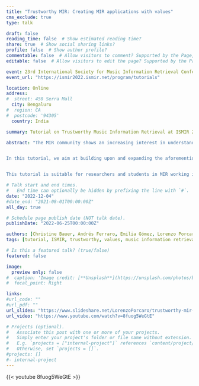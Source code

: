 ```yaml
---
title: "Trustworthy MIR: Creating MIR applications with values"
cms_exclude: true
type: talk

draft: false
reading_time: false  # Show estimated reading time?
share: true  # Show social sharing links?
profile: false  # Show author profile?
commentable: false  # Allow visitors to comment? Supported by the Page, Post, and Docs content types.
editable: false  # Allow visitors to edit the page? Supported by the Page, Post, and Docs content types.

event: 23rd International Society for Music Information Retrieval Conference (ISMIR 2022)
event_url: "https://ismir2022.ismir.net/program/tutorials"

location: Online
address:
#  street: 450 Serra Mall
  city: Bengaluru
#  region: CA
#  postcode: '94305'
  country: India

summary: Tutorial on Trustworthy Music Information Retrieval at ISMIR 2022.

abstract: "The MIR community shows an increasing interest in understanding how current technologies affect the everyday experience of people all over the world, e.g., how we listen to music, compose songs, or learn to play an instrument. As it was introduced in the FAT-MIR tutorial held at ISMIR 2019, a great discussion has aroused around the ethical, social, economic, legal, and cultural implications that the use of MIR systems have in our life.


In this tutorial, we aim at building upon and expanding the aforementioned debate, discussing the more recent results obtained by the MIR community and beyond. The goal of the tutorial is to show how values, such as fairness and diversity, can be embedded in the life cycle of MIR systems to make them trustworthy: from algorithmic design to evaluation practices and regulatory proposals. To achieve that, we will discuss examples of, among the others, popularity bias, gender bias, algorithmic bias, music styles underrepresentation, and diversity-related phenomena (e.g. filter bubbles).


This tutorial is suitable for researchers and students in MIR working in any domain, as these issues are relevant for all MIR tasks. The examples will mostly focus on music information retrieval and recommendation, but there are no prerequisites for taking this tutorial. Besides presenting recent research insights, the tutorial will integrate two hands-on sessions, where we will involve the participants in reflecting on the design of evaluation methods that take into account values for which MIR systems should be accountable."

# Talk start and end times.
#   End time can optionally be hidden by prefixing the line with `#`.
date: "2022-12-04"
#date_end: "2021-08-01T00:00:00Z"
all_day: true

# Schedule page publish date (NOT talk date).
publishDate: "2022-06-25T00:00:00Z"

authors: [Christine Bauer, Andrés Ferraro, Emilia Gómez, Lorenzo Porcaro]
tags: [tutorial, ISMIR, trustworthy, values, music information retrieval, recommender systems, fairness, diversity, transparency, impact assessment]

# Is this a featured talk? (true/false)
featured: false

image:
  preview only: false
#  caption: 'Image credit: [**Unsplash**](https://unsplash.com/photos/bzdhc5b3Bxs)'
#  focal_point: Right

links:
#url_code: ""
#url_pdf: ""
url_slides: "https://www.slideshare.net/LorenzoPorcaro/trustworthy-mir-ismir-2022-tutorialpdf"
url_video: "https://www.youtube.com/watch?v=8fuog5WeGtE"

# Projects (optional).
#   Associate this post with one or more of your projects.
#   Simply enter your project's folder or file name without extension.
#   E.g. `projects = ["internal-project"]` references `content/project/deep-learning/index.md`.
#   Otherwise, set `projects = []`.
#projects: []
#- internal-project
---
```


{{< youtube 8fuog5WeGtE >}}

